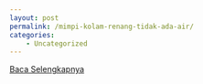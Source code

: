 ```yaml
---
layout: post
permalink: /mimpi-kolam-renang-tidak-ada-air/
categories:
    - Uncategorized
---
```


[Baca Selengkapnya](/08)